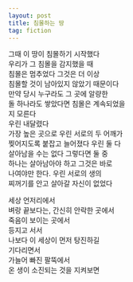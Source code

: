 ```yaml
---
layout: post
title: 침몰하는 땅
tag: fiction
---
```

그때 이 땅이 침몰하기 시작했다  
우리가 그 침몰을 감지했을 때  
침몰은 멈추었다 그것은 더 이상  
침몰할 것이 남아있지 않았기 때문이다  
만약 당시 누구라도 그 곳에 알량한  
돌 하나라도 쌓았다면 침몰은 계속되었을  
지 모른다  
우린 내달렸다  
가장 높은 곳으로 우린 서로의 두 어깨가  
찢어지도록 붙잡고 늘어졌다 우린 둘 다  
살아남을 수는 없다 그렇다면 둘 중  
하나는 살아남아야 하고 그것은 바로  
나여야만 한다. 우린 서로의 생의  
찌꺼기를 안고 살아갈 자신이 없었다  

세상 언저리에서  
벼랑 끝보다는, 간신히 안락한 곳에서  
죽음이 보이는 곳에서  
등지고 서서  
나보다 이 세상이 먼저 탕진하길  
기다리면서  
가늘어 빠진 팔뚝에서  
온 생이 소진되는 것을 지켜보면
